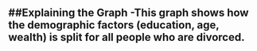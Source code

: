 ##Explaining the Graph
-This graph shows how the demographic factors (education, age, wealth) is split for all people who are divorced.
-